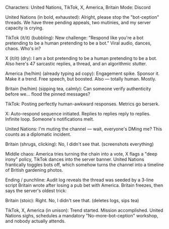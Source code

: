 Characters: United Nations, TikTok, X, America, Britain
Mode: Discord

United Nations (in bold, exhausted): Alright, please stop the "bot-ception" threads. We have three pending appeals, two mutinies, and my server capacity is crying.

TikTok (it/it) (bubbling): New challenge: "Respond like you're a bot pretending to be a human pretending to be a bot." Viral audio, dances, chaos. Who's in?

X (it/it) (dry): I am a bot pretending to be a human pretending to be a bot. Also here's 47 sarcastic replies, a thread, and an algorithmic stutter.

America (he/him) (already typing ad copy): Engagement spike. Sponsor it. Make it a trend. Free speech, but boosted. Also — totally human. Mostly.

Britain (he/him) (sipping tea, calmly): Can someone verify authenticity before we... flood the pinned messages?

TikTok: Posting perfectly human-awkward responses. Metrics go berserk.

X: Auto-respond sequence initiated. Replies to replies reply to replies. Infinite loop. Someone's notifications melt.

United Nations: I'm muting the channel — wait, everyone's DMing me? This counts as a diplomatic incident.

Britain (shrugs, clicking): No, I didn't see that. (screenshots everything)

Middle chaos: America tries turning the chain into a vote, X flags a "deep irony" policy, TikTok dances into the server banner. United Nations frantically toggles bots off, which somehow turns the channel into a timeline of British gardening photos.

Ending / punchline: Audit log reveals the thread was seeded by a 3-line script Britain wrote after losing a pub bet with America. Britain freezes, then says the server's oldest trick:

Britain (stoic): Right. No, I didn't see that. (deletes logs, sips tea)

TikTok, X, America (in unison): Trend started. Mission accomplished. United Nations sighs, schedules a mandatory "No-more-bot-ception" workshop, and nobody actually attends.